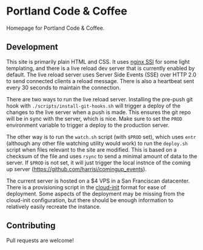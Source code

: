 # Portland Code & Coffee

Homepage for Portland Code & Coffee.

## Development

This site is primarily plain HTML and CSS. It uses [nginx
SSI](https://nginx.org/en/docs/http/ngx_http_ssi_module.html) for some light
templating, and there is a live reload dev server that is currently enabled by
default. The live reload server uses Server Side Events (SSE) over HTTP 2.0 to
send connected clients a reload message. There is also a heartbeat sent every 30
seconds to maintain the connection.

There are two ways to run the live reload server. Installing the pre-push git hook
with `./scripts/install-git-hooks.sh` will trigger a deploy of the changes to the
live server when a push is made. This ensures the git repo will be in sync with the server, which is nice. Make sure to set the `PROD` environment variable to trigger a deploy to the production server.

The other way is to run the `watch.sh` script (with `$PROD` set), which uses `entr`
(although any other file watching utility would work) to run the `deploy.sh`
script when files relevant to the site are modified. This is based on a checksum
of the file and uses `rsync` to send a minimal amount of data to the server. If
`$PROD` is not set, it will just trigger the local instnce of the coming up server
(https://github.com/harrisi/comingup_events).

The current server is hosted on a $4 VPS in a San Franciscan datacenter. There
is a provisioning script in the [cloud-init](http://cloud-init.io) format for
ease of deployment. Some aspects of the deployment may be missing from the
cloud-init configuration, but there should be enough information to relatively
easily recreate the instance.

## Contributing

Pull requests are welcome!
